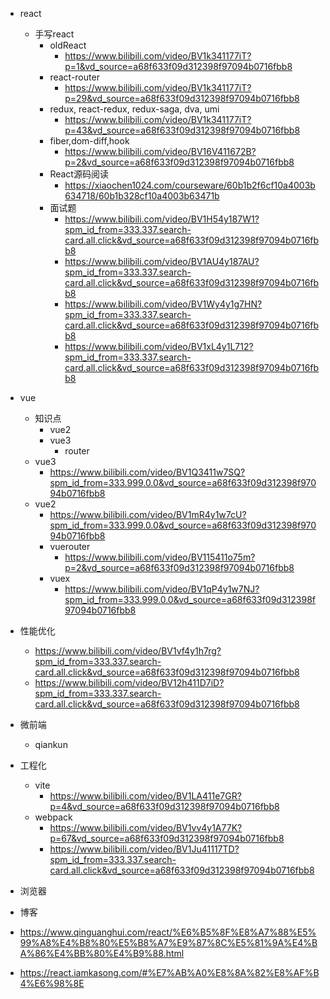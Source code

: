 - react
  - 手写react
    - oldReact
      - https://www.bilibili.com/video/BV1k341177iT?p=1&vd_source=a68f633f09d312398f97094b0716fbb8
    - react-router
      - https://www.bilibili.com/video/BV1k341177iT?p=29&vd_source=a68f633f09d312398f97094b0716fbb8
    - redux, react-redux, redux-saga, dva, umi
      - https://www.bilibili.com/video/BV1k341177iT?p=43&vd_source=a68f633f09d312398f97094b0716fbb8
    - fiber,dom-diff,hook
      - https://www.bilibili.com/video/BV16V411672B?p=2&vd_source=a68f633f09d312398f97094b0716fbb8
    - React源码阅读
      - https://xiaochen1024.com/courseware/60b1b2f6cf10a4003b634718/60b1b328cf10a4003b63471b
    - 面试题
      - https://www.bilibili.com/video/BV1H54y187W1?spm_id_from=333.337.search-card.all.click&vd_source=a68f633f09d312398f97094b0716fbb8
      - https://www.bilibili.com/video/BV1AU4y187AU?spm_id_from=333.337.search-card.all.click&vd_source=a68f633f09d312398f97094b0716fbb8
      - https://www.bilibili.com/video/BV1Wy4y1g7HN?spm_id_from=333.337.search-card.all.click&vd_source=a68f633f09d312398f97094b0716fbb8
      - https://www.bilibili.com/video/BV1xL4y1L712?spm_id_from=333.337.search-card.all.click&vd_source=a68f633f09d312398f97094b0716fbb8
- vue
  - 知识点
    - vue2
    - vue3
      - router
  - vue3
    - https://www.bilibili.com/video/BV1Q3411w7SQ?spm_id_from=333.999.0.0&vd_source=a68f633f09d312398f97094b0716fbb8
  - vue2
    - https://www.bilibili.com/video/BV1mR4y1w7cU?spm_id_from=333.999.0.0&vd_source=a68f633f09d312398f97094b0716fbb8
    - vuerouter
      - https://www.bilibili.com/video/BV115411o75m?p=2&vd_source=a68f633f09d312398f97094b0716fbb8 
    - vuex  
      - https://www.bilibili.com/video/BV1qP4y1w7NJ?spm_id_from=333.999.0.0&vd_source=a68f633f09d312398f97094b0716fbb8

- 性能优化
  - https://www.bilibili.com/video/BV1vf4y1h7rg?spm_id_from=333.337.search-card.all.click&vd_source=a68f633f09d312398f97094b0716fbb8
  - https://www.bilibili.com/video/BV12h411D7iD?spm_id_from=333.337.search-card.all.click&vd_source=a68f633f09d312398f97094b0716fbb8

- 微前端
  - qiankun

- 工程化
  - vite
    - https://www.bilibili.com/video/BV1LA411e7GR?p=4&vd_source=a68f633f09d312398f97094b0716fbb8
  - webpack
    - https://www.bilibili.com/video/BV1vv4y1A77K?p=67&vd_source=a68f633f09d312398f97094b0716fbb8
    - https://www.bilibili.com/video/BV1Ju41117TD?spm_id_from=333.337.search-card.all.click&vd_source=a68f633f09d312398f97094b0716fbb8

- 浏览器

- 博客
- https://www.qinguanghui.com/react/%E6%B5%8F%E8%A7%88%E5%99%A8%E4%B8%80%E5%B8%A7%E9%87%8C%E5%81%9A%E4%BA%86%E4%BB%80%E4%B9%88.html
- https://react.iamkasong.com/#%E7%AB%A0%E8%8A%82%E8%AF%B4%E6%98%8E
